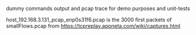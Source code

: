 dummy commands output and pcap trace for demo purposes and unit-tests

host_192.168.3.131_pcap_enp0s31f6.pcap is the 3000 first packets of smallFlows.pcap from https://tcpreplay.appneta.com/wiki/captures.html
